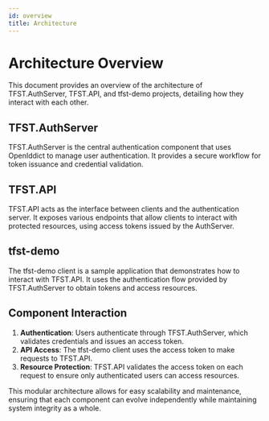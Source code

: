 ```yaml
---
id: overview
title: Architecture
---
```


# Architecture Overview

This document provides an overview of the architecture of TFST.AuthServer, TFST.API, and tfst-demo projects, detailing how they interact with each other.

## TFST.AuthServer

TFST.AuthServer is the central authentication component that uses OpenIddict to manage user authentication. It provides a secure workflow for token issuance and credential validation.

## TFST.API

TFST.API acts as the interface between clients and the authentication server. It exposes various endpoints that allow clients to interact with protected resources, using access tokens issued by the AuthServer.

## tfst-demo

The tfst-demo client is a sample application that demonstrates how to interact with TFST.API. It uses the authentication flow provided by TFST.AuthServer to obtain tokens and access resources.

## Component Interaction

1. **Authentication**: Users authenticate through TFST.AuthServer, which validates credentials and issues an access token.
2. **API Access**: The tfst-demo client uses the access token to make requests to TFST.API.
3. **Resource Protection**: TFST.API validates the access token on each request to ensure only authenticated users can access resources.

This modular architecture allows for easy scalability and maintenance, ensuring that each component can evolve independently while maintaining system integrity as a whole.
